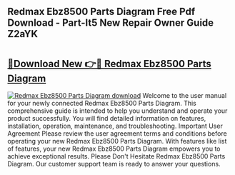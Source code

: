 ## Redmax Ebz8500 Parts Diagram Free Pdf Download - Part-It5 New Repair Owner Guide Z2aYK

# <h2><a href="http://dfmpzk.blite.top/?on=Redmax+Ebz8500+Parts+Diagram">🔗Download New 👉🔴 Redmax Ebz8500 Parts Diagram</a></h2>

[![Redmax Ebz8500 Parts Diagram download](https://i.imgur.com/lujVjoI.png)](http://dfmpzk.blite.top/?on=Redmax+Ebz8500+Parts+Diagram)
Welcome to the user manual for your newly connected Redmax Ebz8500 Parts Diagram. This comprehensive guide is intended to help you understand and operate your product successfully. You will find detailed information on features, installation, operation, maintenance, and troubleshooting. Important User Agreement Please review the user agreement terms and conditions before operating your new Redmax Ebz8500 Parts Diagram. With features like list of features, your new Redmax Ebz8500 Parts Diagram empowers you to achieve exceptional results. Please Don't Hesitate Redmax Ebz8500 Parts Diagram. Our customer support team is ready to answer your questions.
